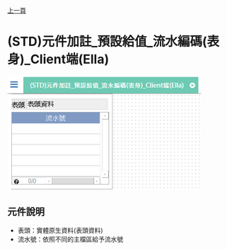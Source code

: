 [上一頁]({back})
# (STD)元件加註_預設給值_流水編碼(表身)_Client端(Ella)
![](attachment/FX999500001866.png)
## 元件說明
* 表頭：實體原生資料(表頭資料)
* 流水號：依照不同的主檔區給予流水號